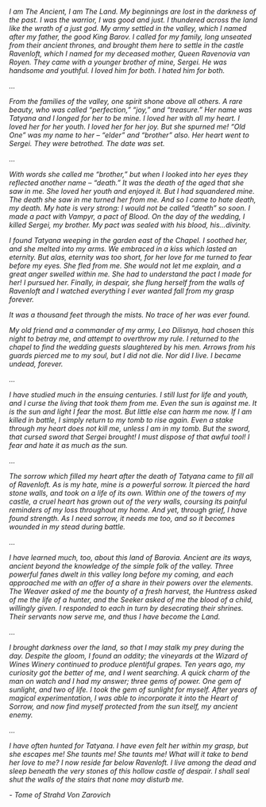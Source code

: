 
_I am The Ancient, I am The Land. My beginnings are lost in the darkness of the past. I was the warrior, I was good and just. I thundered across the land like the wrath of a just god. My army settled in the valley, which I named after my father, the good King Barov. I called for my family, long unseated from their ancient thrones, and brought them here to settle in the castle Ravenloft, which I named for my deceased mother, Queen Ravenovia van Royen. They came with a younger brother of mine, Sergei. He was handsome and youthful. I loved him for both. I hated him for both._

_…_

_From the families of the valley, one spirit shone above all others. A rare beauty, who was called “perfection,” “joy,” and “treasure.” Her name was Tatyana and I longed for her to be mine. I loved her with all my heart. I loved her for her youth. I loved her for her joy. But she spurned me! “Old One” was my name to her – “elder” and “brother” also. Her heart went to Sergei. They were betrothed. The date was set._

_…_

_With words she called me “brother,” but when I looked into her eyes they reflected another name – “death.” It was the death of the aged that she saw in me. She loved her youth and enjoyed it. But I had squandered mine. The death she saw in me turned her from me. And so I came to hate death, my death. My hate is very strong: I would not be called “death” so soon. I made a pact with Vampyr, a pact of Blood. On the day of the wedding, I killed Sergei, my brother. My pact was sealed with his blood, his…divinity._

_I found Tatyana weeping in the garden east of the Chapel. I soothed her, and she melted into my arms. We embraced in a kiss which lasted an eternity. But alas, eternity was too short, for her love for me turned to fear before my eyes. She fled from me. She would not let me explain, and a great anger swelled within me. She had to understand the pact I made for her! I pursued her. Finally, in despair, she flung herself from the walls of Ravenloft and I watched everything I ever wanted fall from my grasp forever._

_It was a thousand feet through the mists. No trace of her was ever found._

_My old friend and a commander of my army, Leo Dilisnya, had chosen this night to betray me, and attempt to overthrow my rule. I returned to the chapel to find the wedding guests slaughtered by his men. Arrows from his guards pierced me to my soul, but I did not die. Nor did I live. I became undead, forever._

_…_

_I have studied much in the ensuing centuries. I still lust for life and youth, and I curse the living that took them from me. Even the sun is against me. It is the sun and light I fear the most. But little else can harm me now. If I am killed in battle, I simply return to my tomb to rise again. Even a stake through my heart does not kill me, unless I am in my tomb. But the sword, that cursed sword that Sergei brought! I must dispose of that awful tool! I fear and hate it as much as the sun._

_…_

_The sorrow which filled my heart after the death of Tatyana came to fill all of Ravenloft. As is my hate, mine is a powerful sorrow. It pierced the hard stone walls, and took on a life of its own. Within one of the towers of my castle, a cruel heart has grown out of the very walls, coursing its painful reminders of my loss throughout my home. And yet, through grief, I have found strength. As I need sorrow, it needs me too, and so it becomes wounded in my stead during battle._

_…_

_I have learned much, too, about this land of Barovia. Ancient are its ways, ancient beyond the knowledge of the simple folk of the valley. Three powerful fanes dwelt in this valley long before my coming, and each approached me with an offer of a share in their powers over the elements. The Weaver asked of me the bounty of a fresh harvest, the Huntress asked of me the life of a hunter, and the Seeker asked of me the blood of a child, willingly given. I responded to each in turn by desecrating their shrines. Their servants now serve me, and thus I have become the Land._

_…_

_I brought darkness over the land, so that I may stalk my prey during the day. Despite the gloom, I found an oddity; the vineyards at the Wizard of Wines Winery continued to produce plentiful grapes. Ten years ago, my curiosity got the better of me, and I went searching. A quick charm of the man on watch and I had my answer; three gems of power. One gem of sunlight, and two of life. I took the gem of sunlight for myself. After years of magical experimentation, I was able to incorporate it into the Heart of Sorrow, and now find myself protected from the sun itself, my ancient enemy._

_…_

_I have often hunted for Tatyana. I have even felt her within my grasp, but she escapes me! She taunts me! She taunts me! What will it take to bend her love to me? I now reside far below Ravenloft. I live among the dead and sleep beneath the very stones of this hollow castle of despair. I shall seal shut the walls of the stairs that none may disturb me._

_- Tome of Strahd Von Zarovich_
